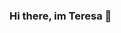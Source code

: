 ### Hi there, im Teresa 👋

<!--
**teresadlv/teresadlv** is a ✨ _special_ ✨ repository because its `README.md` (this file) appears on your GitHub profile.

Here are some ideas to get you started:

- 🌱 I’m currently learning MongoDB y Java
- 📫 How to reach me: teresadlv124@gmail.com
- 😄 Pronouns: She/Her
